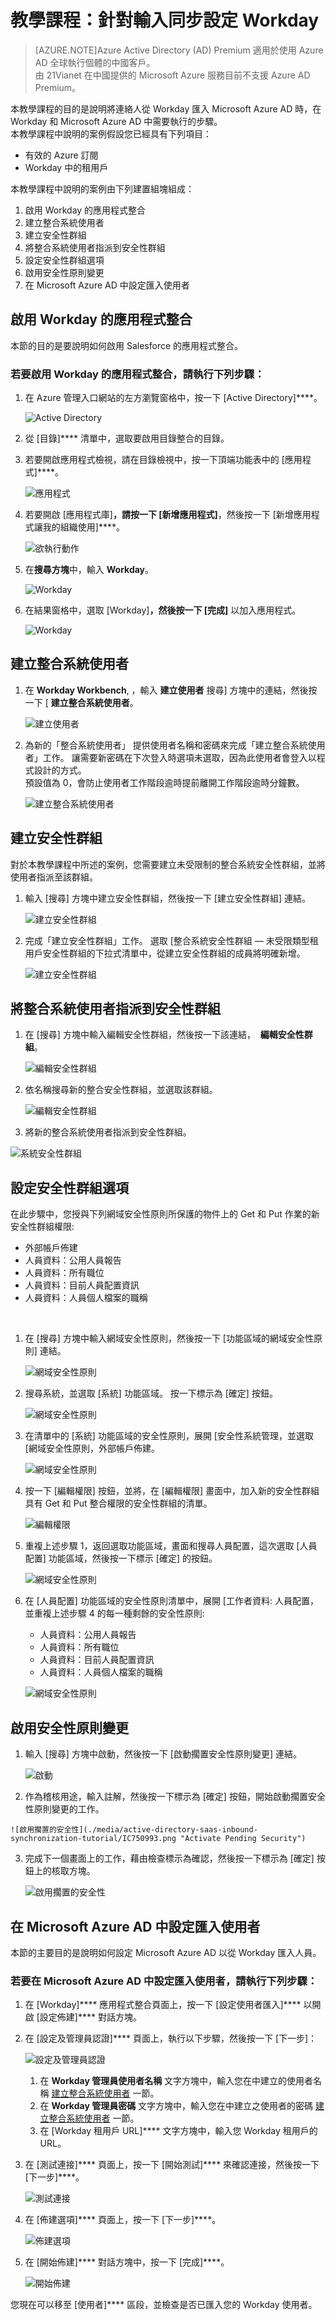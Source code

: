 <properties 
    pageTitle="教學課程：針對輸入同步設定 Workday| Microsoft Azure" 
    description="了解如何使用 Azure Active Directory 中的輸入同步處理，來啟用單一登入、 自動化佈建和更多功能!" 
    services="active-directory" 
    authors="markusvi"  
    documentationCenter="na" 
    manager="stevenpo"/>
<tags 
    ms.service="active-directory" 
    ms.devlang="na" 
    ms.topic="article" 
    ms.tgt_pltfrm="na" 
    ms.workload="identity" 
    ms.date="10/22/2015" 
    ms.author="markvi" />


# 教學課程：針對輸入同步設定 Workday

>[AZURE.NOTE]Azure Active Directory (AD) Premium 適用於使用 Azure AD 全球執行個體的中國客戶。    
由 21Vianet 在中國提供的 Microsoft Azure 服務目前不支援 Azure AD Premium。    

本教學課程的目的是說明將連絡人從 Workday 匯入 Microsoft Azure AD 時，在 Workday 和 Microsoft Azure AD 中需要執行的步驟。    
 本教學課程中說明的案例假設您已經具有下列項目：

-   有效的 Azure 訂閱
-   Workday 中的租用戶

本教學課程中說明的案例由下列建置組塊組成：

1.  啟用 Workday 的應用程式整合
2.  建立整合系統使用者
3.  建立安全性群組
4.  將整合系統使用者指派到安全性群組
5.  設定安全性群組選項
6.  啟用安全性原則變更
7.  在 Microsoft Azure AD 中設定匯入使用者

## 啟用 Workday 的應用程式整合

本節的目的是要說明如何啟用 Salesforce 的應用程式整合。

### 若要啟用 Workday 的應用程式整合，請執行下列步驟：

1.  在 Azure 管理入口網站的左方瀏覽窗格中，按一下 [Active Directory]****。

    ![Active Directory](./media/active-directory-saas-inbound-synchronization-tutorial/IC700993.png "Active Directory")

2.  從 [目錄]**** 清單中，選取要啟用目錄整合的目錄。

3.  若要開啟應用程式檢視，請在目錄檢視中，按一下頂端功能表中的 [應用程式]****。

    ![應用程式](./media/active-directory-saas-inbound-synchronization-tutorial/IC700994.png "Applications")

4.  若要開啟 [應用程式庫]****，請按一下 [新增應用程式]****，然後按一下 [新增應用程式讓我的組織使用]****。

    ![欲執行動作](./media/active-directory-saas-inbound-synchronization-tutorial/IC700995.png "What do you want to do?")

5.  在**搜尋方塊**中，輸入 **Workday**。

    ![Workday](./media/active-directory-saas-inbound-synchronization-tutorial/IC701021.png "Workday")

6.  在結果窗格中，選取 [Workday]****，然後按一下 [完成]**** 以加入應用程式。

    ![Workday](./media/active-directory-saas-inbound-synchronization-tutorial/IC701022.png "Workday")

## 建立整合系統使用者

1.  在 **Workday Workbench**, ，輸入 **建立使用者** 搜尋] 方塊中的連結，然後按一下 [ **建立整合系統使用者**。

    ![建立使用者](./media/active-directory-saas-inbound-synchronization-tutorial/IC750979.png "create user")

2.  為新的「整合系統使用者」 提供使用者名稱和密碼來完成「建立整合系統使用者」工作。 讓需要新密碼在下次登入時選項未選取，因為此使用者會登入以程式設計的方式。    
    預設值為 0，會防止使用者工作階段逾時提前離開工作階段逾時分鐘數。

    ![建立整合系統使用者](./media/active-directory-saas-inbound-synchronization-tutorial/IC750980.png "Create Integration System User")

## 建立安全性群組

對於本教學課程中所述的案例，您需要建立未受限制的整合系統安全性群組，並將使用者指派至該群組。

1.  輸入 [搜尋] 方塊中建立安全性群組，然後按一下 [建立安全性群組] 連結。

    ![建立安全性群組](./media/active-directory-saas-inbound-synchronization-tutorial/IC750981.png "CreateSecurity Group")

2.  完成「建立安全性群組」工作。 選取 [整合系統安全性群組 — 未受限類型租用戶安全性群組的下拉式清單中，從建立安全性群組的成員將明確新增。

    ![建立安全性群組](./media/active-directory-saas-inbound-synchronization-tutorial/IC750982.png "CreateSecurity Group")

## 將整合系統使用者指派到安全性群組

1.  在 [搜尋] 方塊中輸入編輯安全性群組，然後按一下該連結，  **編輯安全性群組**。

    ![編輯安全性群組](./media/active-directory-saas-inbound-synchronization-tutorial/IC750983.png "Edit Security Group")

2.  依名稱搜尋新的整合安全性群組，並選取該群組。

    ![編輯安全性群組](./media/active-directory-saas-inbound-synchronization-tutorial/IC750984.png "Edit Security Group")

3.  將新的整合系統使用者指派到安全性群組。
 

![系統安全性群組](./media/active-directory-saas-inbound-synchronization-tutorial/IC750985.png "System Security Group")

## 設定安全性群組選項

在此步驟中，您授與下列網域安全性原則所保護的物件上的 Get 和 Put 作業的新安全性群組權限:

-   外部帳戶佈建
-   人員資料：公用人員報告
-   人員資料：所有職位
-   人員資料：目前人員配置資訊
-   人員資料：人員個人檔案的職稱

&nbsp;

1.  在 [搜尋] 方塊中輸入網域安全性原則，然後按一下 [功能區域的網域安全性原則] 連結。

    ![網域安全性原則](./media/active-directory-saas-inbound-synchronization-tutorial/IC750986.png "Domain Security Policies")

2.  搜尋系統，並選取 [系統] 功能區域。 按一下標示為 [確定] 按鈕。

    ![網域安全性原則](./media/active-directory-saas-inbound-synchronization-tutorial/IC750987.png "Domain Security Policies")

3.  在清單中的 [系統] 功能區域的安全性原則，展開 [安全性系統管理，並選取 [網域安全性原則，外部帳戶佈建。

    ![網域安全性原則](./media/active-directory-saas-inbound-synchronization-tutorial/IC750988.png "Domain Security Policies")

4.  按一下 [編輯權限] 按鈕，並將，在 [編輯權限] 畫面中，加入新的安全性群組具有 Get 和 Put 整合權限的安全性群組的清單。

    ![編輯權限](./media/active-directory-saas-inbound-synchronization-tutorial/IC750989.png "Edit Permission")

5.  重複上述步驟 1，返回選取功能區域，畫面和搜尋人員配置，這次選取 [人員配置] 功能區域，然後按一下標示 [確定] 的按鈕。

    ![網域安全性原則](./media/active-directory-saas-inbound-synchronization-tutorial/IC750990.png "Domain Security Policies")

6.  在 [人員配置] 功能區域的安全性原則清單中，展開 [工作者資料: 人員配置，並重複上述步驟 4 的每一種剩餘的安全性原則:

    -   人員資料：公用人員報告
    -   人員資料：所有職位
    -   人員資料：目前人員配置資訊
    -   人員資料：人員個人檔案的職稱

    ![網域安全性原則](./media/active-directory-saas-inbound-synchronization-tutorial/IC750991.png "Domain Security Policies")

## 啟用安全性原則變更

1.  輸入 [搜尋] 方塊中啟動，然後按一下 [啟動擱置安全性原則變更] 連結。

    ![啟動](./media/active-directory-saas-inbound-synchronization-tutorial/IC750992.png "Activate")

2.   作為稽核用途，輸入註解，然後按一下標示為 [確定] 按鈕，開始啟動擱置安全性原則變更的工作。


    ![啟用擱置的安全性](./media/active-directory-saas-inbound-synchronization-tutorial/IC750993.png "Activate Pending Security")

3.  完成下一個畫面上的工作，藉由檢查標示為確認，然後按一下標示為 [確定] 按鈕上的核取方塊。

    ![啟用擱置的安全性](./media/active-directory-saas-inbound-synchronization-tutorial/IC750994.png "Activate Pending Security")

## 在 Microsoft Azure AD 中設定匯入使用者

本節的主要目的是說明如何設定 Microsoft Azure AD 以從 Workday 匯入人員。

### 若要在 Microsoft Azure AD 中設定匯入使用者，請執行下列步驟：

1.  在 [Workday]**** 應用程式整合頁面上，按一下 [設定使用者匯入]**** 以開啟 [設定佈建]**** 對話方塊。

2.  在 [設定及管理員認證]**** 頁面上，執行以下步驟，然後按一下 [下一步]：

    ![設定及管理員認證](./media/active-directory-saas-inbound-synchronization-tutorial/IC750995.png "Settings and admin credentials")

    1.  在 **Workday 管理員使用者名稱** 文字方塊中，輸入您在中建立的使用者名稱 [建立整合系統使用者](https://msdn.microsoft.com/library/azure/Dn762434.aspx#BKMK_CreateUser) 一節。
    2.  在 **Workday 管理員密碼** 文字方塊中，輸入您在中建立之使用者的密碼 [建立整合系統使用者](https://msdn.microsoft.com/library/azure/Dn762434.aspx#BKMK_CreateUser) 一節。
    3.  在 [Workday 租用戶 URL]**** 文字方塊中，輸入您 Workday 租用戶的 URL。

3.  在 [測試連接]**** 頁面上，按一下 [開始測試]**** 來確認連接，然後按一下 [下一步]****。

    ![測試連接](./media/active-directory-saas-inbound-synchronization-tutorial/IC750996.png "Test connection")

4.  在 [佈建選項]**** 頁面上，按一下 [下一步]****。

    ![佈建選項](./media/active-directory-saas-inbound-synchronization-tutorial/IC750997.png "Provisioning options")

5.  在 [開始佈建]**** 對話方塊中，按一下 [完成]****。

    ![開始佈建](./media/active-directory-saas-inbound-synchronization-tutorial/IC750998.png "Start provisioning")

您現在可以移至 [使用者]**** 區段，並檢查是否已匯入您的 Workday 使用者。





